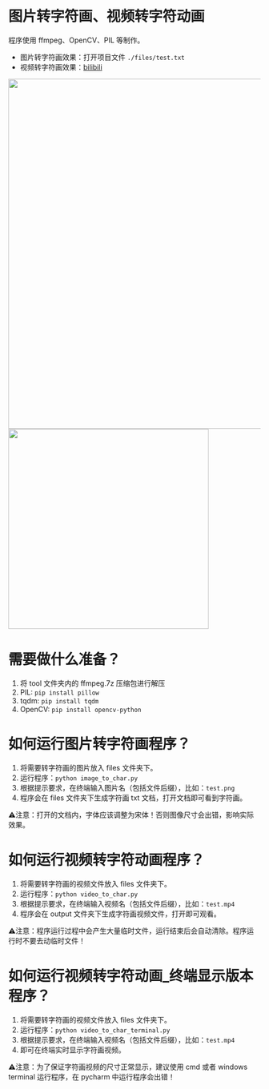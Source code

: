 # 图片转字符画、视频转字符动画

程序使用 ffmpeg、OpenCV、PIL 等制作。

- 图片转字符画效果：打开项目文件 `./files/test.txt`
- 视频转字符画效果：[bilibili](https://www.bilibili.com/video/BV1ve4y197qW/)

<img src="https://github.com/xiaoaug/Image_Video_To_Char_Python/assets/39291338/74eefd50-880e-4b89-8c5d-6aee629218a5" width="700">


<img src="https://github.com/xiaoaug/Image_Video_To_Char_Python/assets/39291338/82c15c49-e877-456d-9642-a041c86eb849" width="400">


# 需要做什么准备？

1. 将 tool 文件夹内的 ffmpeg.7z 压缩包进行解压
2. PIL: `pip install pillow`
3. tqdm: `pip install tqdm`
4. OpenCV: `pip install opencv-python`

# 如何运行图片转字符画程序？

1. 将需要转字符画的图片放入 files 文件夹下。
2. 运行程序：`python image_to_char.py`
3. 根据提示要求，在终端输入图片名（包括文件后缀），比如：`test.png`
4. 程序会在 files 文件夹下生成字符画 txt 文档，打开文档即可看到字符画。

⚠️注意：打开的文档内，字体应该调整为宋体！否则图像尺寸会出错，影响实际效果。


# 如何运行视频转字符动画程序？

1. 将需要转字符画的视频文件放入 files 文件夹下。
2. 运行程序：`python video_to_char.py`
3. 根据提示要求，在终端输入视频名（包括文件后缀），比如：`test.mp4`
4. 程序会在 output 文件夹下生成字符画视频文件，打开即可观看。

⚠️注意：程序运行过程中会产生大量临时文件，运行结束后会自动清除。程序运行时不要去动临时文件！

# 如何运行视频转字符动画_终端显示版本程序？

1. 将需要转字符画的视频文件放入 files 文件夹下。
2. 运行程序：`python video_to_char_terminal.py`
3. 根据提示要求，在终端输入视频名（包括文件后缀），比如：`test.mp4`
4. 即可在终端实时显示字符画视频。

⚠️注意：为了保证字符画视频的尺寸正常显示，建议使用 cmd 或者 windows terminal 运行程序，在 pycharm 中运行程序会出错！
